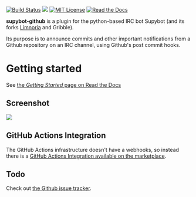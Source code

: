 [![Build Status](https://travis-ci.org/kongr45gpen/supybot-github.svg?branch=master)](https://travis-ci.org/kongr45gpen/supybot-github)
[![](https://img.shields.io/github/issues-raw/kongr45gpen/supybot-github.svg?&maxAge=2592000)](https://github.com/kongr45gpen/supybot-github/issues)
[![MIT License](https://img.shields.io/github/license/kongr45gpen/supybot-github.svg)](https://github.com/kongr45gpen/supybot-github/blob/master/LICENSE)
[![Read the Docs](https://img.shields.io/readthedocs/supybot-github.svg)](http://supybot-github.readthedocs.io/)

**supybot-github** is a plugin for the python-based IRC bot Supybot (and its forks [Limnoria](https://github.com/ProgVal/Limnoria) and Gribble).

Its purpose is to announce commits and other important notifications from
a Github repository on an IRC channel, using Github's post commit hooks.

Getting started
==============
See [the *Getting Started* page on Read the Docs](http://supybot-github.readthedocs.org/en/latest/getting-started.html)

Screenshot
----------
![ ](http://i.imgur.com/2SmUOU2.png)

GitHub Actions Integration
--------------------------

The GitHub Actions infrastructure doesn't have a webhooks, so instead there is a [GitHub Actions Integration available on the marketplace](https://github.com/marketplace/actions/supybot-irc-messages-action).

Todo
----
Check out [the Github issue tracker](https://github.com/kongr45gpen/supybot-github/issues?state=open).
